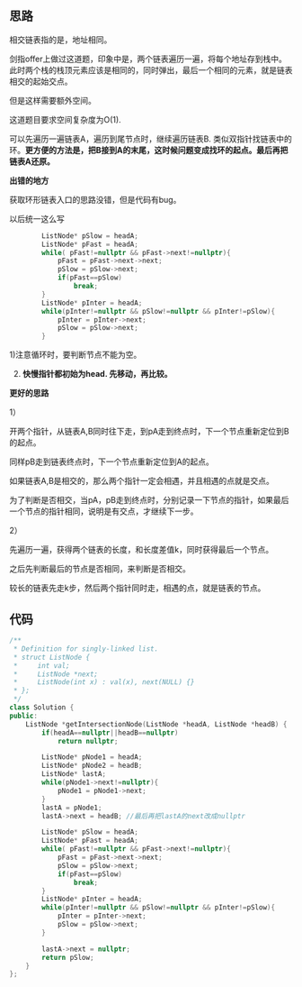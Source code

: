 ## 思路

相交链表指的是，地址相同。

剑指offer上做过这道题，印象中是，两个链表遍历一遍，将每个地址存到栈中。此时两个栈的栈顶元素应该是相同的，同时弹出，最后一个相同的元素，就是链表相交的起始交点。

但是这样需要额外空间。

这道题目要求空间复杂度为O(1).

可以先遍历一遍链表A，遍历到尾节点时，继续遍历链表B. 类似双指针找链表中的环。**更方便的方法是，把B接到A的末尾，这时候问题变成找环的起点。最后再把链表A还原。**

**出错的地方**

获取环形链表入口的思路没错，但是代码有bug。

以后统一这么写

```c++
        ListNode* pSlow = headA;
        ListNode* pFast = headA;
        while( pFast!=nullptr && pFast->next!=nullptr){
            pFast = pFast->next->next;
            pSlow = pSlow->next;
            if(pFast==pSlow)
                break;
        }
        ListNode* pInter = headA;
        while(pInter!=nullptr && pSlow!=nullptr && pInter!=pSlow){
            pInter = pInter->next;
            pSlow = pSlow->next;
        }
```

1)注意循环时，要判断节点不能为空。

2) **快慢指针都初始为head. 先移动，再比较。**



**更好的思路**

1）

开两个指针，从链表A,B同时往下走，到pA走到终点时，下一个节点重新定位到B的起点。

同样pB走到链表终点时，下一个节点重新定位到A的起点。

如果链表A,B是相交的，那么两个指针一定会相遇，并且相遇的点就是交点。

为了判断是否相交，当pA，pB走到终点时，分别记录一下节点的指针，如果最后一个节点的指针相同，说明是有交点，才继续下一步。



2） 

先遍历一遍，获得两个链表的长度，和长度差值k，同时获得最后一个节点。

之后先判断最后的节点是否相同，来判断是否相交。

较长的链表先走k步，然后两个指针同时走，相遇的点，就是链表的节点。



## 代码

```c++
/**
 * Definition for singly-linked list.
 * struct ListNode {
 *     int val;
 *     ListNode *next;
 *     ListNode(int x) : val(x), next(NULL) {}
 * };
 */
class Solution {
public:
    ListNode *getIntersectionNode(ListNode *headA, ListNode *headB) {
        if(headA==nullptr||headB==nullptr) 
            return nullptr;

        ListNode* pNode1 = headA;
        ListNode* pNode2 = headB;
        ListNode* lastA;
        while(pNode1->next!=nullptr){
            pNode1 = pNode1->next;
        }
        lastA = pNode1; 
        lastA->next = headB; //最后再把lastA的next改成nullptr

        ListNode* pSlow = headA;
        ListNode* pFast = headA;
        while( pFast!=nullptr && pFast->next!=nullptr){
            pFast = pFast->next->next;
            pSlow = pSlow->next;
            if(pFast==pSlow)
                break;
        }
        ListNode* pInter = headA;
        while(pInter!=nullptr && pSlow!=nullptr && pInter!=pSlow){
            pInter = pInter->next;
            pSlow = pSlow->next;
        }

        lastA->next = nullptr;
        return pSlow;
    }
};
```

